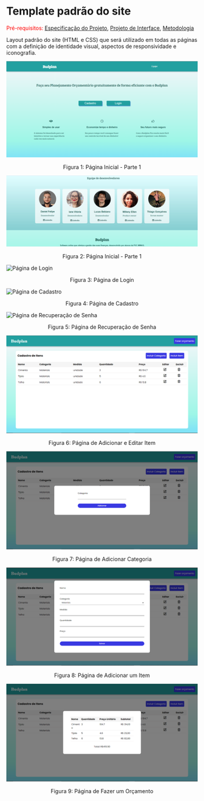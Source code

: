 # Template padrão do site

<span style="color:red">Pré-requisitos: <a href="2-Especificação do Projeto.md"> Especificação do Projeto</a></span>, <a href="3-Projeto de Interface.md"> Projeto de Interface</a>, <a href="4-Metodologia.md"> Metodologia</a>

Layout padrão do site (HTML e CSS) que será utilizado em todas as páginas com a definição de identidade visual, aspectos de responsividade e iconografia.

![Página Inicial - Parte 1](../docs/img/telaInicial-1.png)
<p align="center">Figura 1: Página Inicial - Parte 1</p>

![Página Inicial - Parte 2](../docs/img/telaInicial-2.png)
<p align="center">Figura 2: Página Inicial - Parte 1</p>

![Página de Login](../docs/img/.png)
<p align="center">Figura 3: Página de Login</p>

![Página de Cadastro](../docs/img/.png)
<p align="center">Figura 4: Página de Cadastro</p>

![Página de Recuperação de Senha](../docs/img/.png)
<p align="center">Figura 5: Página de Recuperação de Senha</p>

![Página de Adicionar e Editar Item](../docs/img/telaOrcamento.png)
<p align="center">Figura 6: Página de Adicionar e Editar Item</p>

![Modal de Adicionar Categoria](../docs/img/telaOrcamento-categoria.png)
<p align="center">Figura 7: Página de Adicionar Categoria</p>

![Modal de Adicionar um Item](../docs/img/telaOrcamento-incluirItem.png)
<p align="center">Figura 8: Página de Adicionar um Item</p>

![Modal de Fazer Orçamento](../docs/img/telaOrcamento-orcamento.png)
<p align="center">Figura 9: Página de Fazer um Orçamento</p>